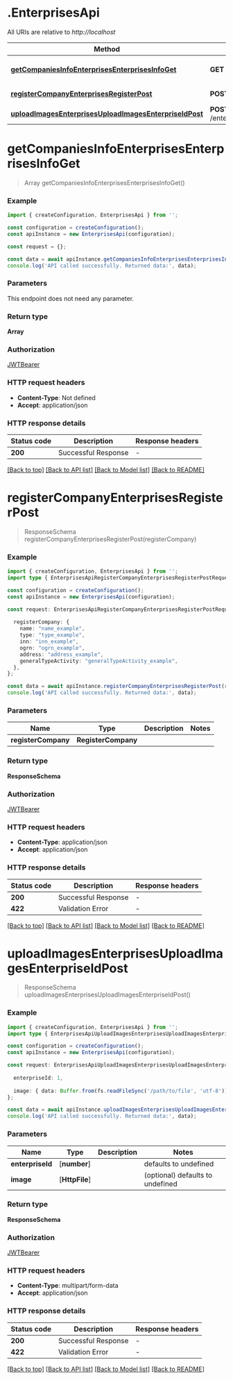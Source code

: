 # .EnterprisesApi

All URIs are relative to *http://localhost*

Method | HTTP request | Description
------------- | ------------- | -------------
[**getCompaniesInfoEnterprisesEnterprisesInfoGet**](EnterprisesApi.md#getCompaniesInfoEnterprisesEnterprisesInfoGet) | **GET** /enterprises/enterprises-info | Get Companies Info
[**registerCompanyEnterprisesRegisterPost**](EnterprisesApi.md#registerCompanyEnterprisesRegisterPost) | **POST** /enterprises/register | Register Company
[**uploadImagesEnterprisesUploadImagesEnterpriseIdPost**](EnterprisesApi.md#uploadImagesEnterprisesUploadImagesEnterpriseIdPost) | **POST** /enterprises/upload_images/{enterprise_id} | Upload Images


# **getCompaniesInfoEnterprisesEnterprisesInfoGet**
> Array<EnterpriseInfo> getCompaniesInfoEnterprisesEnterprisesInfoGet()


### Example


```typescript
import { createConfiguration, EnterprisesApi } from '';

const configuration = createConfiguration();
const apiInstance = new EnterprisesApi(configuration);

const request = {};

const data = await apiInstance.getCompaniesInfoEnterprisesEnterprisesInfoGet(request);
console.log('API called successfully. Returned data:', data);
```


### Parameters
This endpoint does not need any parameter.


### Return type

**Array<EnterpriseInfo>**

### Authorization

[JWTBearer](README.md#JWTBearer)

### HTTP request headers

 - **Content-Type**: Not defined
 - **Accept**: application/json


### HTTP response details
| Status code | Description | Response headers |
|-------------|-------------|------------------|
**200** | Successful Response |  -  |

[[Back to top]](#) [[Back to API list]](README.md#documentation-for-api-endpoints) [[Back to Model list]](README.md#documentation-for-models) [[Back to README]](README.md)

# **registerCompanyEnterprisesRegisterPost**
> ResponseSchema registerCompanyEnterprisesRegisterPost(registerCompany)


### Example


```typescript
import { createConfiguration, EnterprisesApi } from '';
import type { EnterprisesApiRegisterCompanyEnterprisesRegisterPostRequest } from '';

const configuration = createConfiguration();
const apiInstance = new EnterprisesApi(configuration);

const request: EnterprisesApiRegisterCompanyEnterprisesRegisterPostRequest = {
  
  registerCompany: {
    name: "name_example",
    type: "type_example",
    inn: "inn_example",
    ogrn: "ogrn_example",
    address: "address_example",
    generalTypeActivity: "generalTypeActivity_example",
  },
};

const data = await apiInstance.registerCompanyEnterprisesRegisterPost(request);
console.log('API called successfully. Returned data:', data);
```


### Parameters

Name | Type | Description  | Notes
------------- | ------------- | ------------- | -------------
 **registerCompany** | **RegisterCompany**|  |


### Return type

**ResponseSchema**

### Authorization

[JWTBearer](README.md#JWTBearer)

### HTTP request headers

 - **Content-Type**: application/json
 - **Accept**: application/json


### HTTP response details
| Status code | Description | Response headers |
|-------------|-------------|------------------|
**200** | Successful Response |  -  |
**422** | Validation Error |  -  |

[[Back to top]](#) [[Back to API list]](README.md#documentation-for-api-endpoints) [[Back to Model list]](README.md#documentation-for-models) [[Back to README]](README.md)

# **uploadImagesEnterprisesUploadImagesEnterpriseIdPost**
> ResponseSchema uploadImagesEnterprisesUploadImagesEnterpriseIdPost()


### Example


```typescript
import { createConfiguration, EnterprisesApi } from '';
import type { EnterprisesApiUploadImagesEnterprisesUploadImagesEnterpriseIdPostRequest } from '';

const configuration = createConfiguration();
const apiInstance = new EnterprisesApi(configuration);

const request: EnterprisesApiUploadImagesEnterprisesUploadImagesEnterpriseIdPostRequest = {
  
  enterpriseId: 1,
  
  image: { data: Buffer.from(fs.readFileSync('/path/to/file', 'utf-8')), name: '/path/to/file' },
};

const data = await apiInstance.uploadImagesEnterprisesUploadImagesEnterpriseIdPost(request);
console.log('API called successfully. Returned data:', data);
```


### Parameters

Name | Type | Description  | Notes
------------- | ------------- | ------------- | -------------
 **enterpriseId** | [**number**] |  | defaults to undefined
 **image** | [**HttpFile**] |  | (optional) defaults to undefined


### Return type

**ResponseSchema**

### Authorization

[JWTBearer](README.md#JWTBearer)

### HTTP request headers

 - **Content-Type**: multipart/form-data
 - **Accept**: application/json


### HTTP response details
| Status code | Description | Response headers |
|-------------|-------------|------------------|
**200** | Successful Response |  -  |
**422** | Validation Error |  -  |

[[Back to top]](#) [[Back to API list]](README.md#documentation-for-api-endpoints) [[Back to Model list]](README.md#documentation-for-models) [[Back to README]](README.md)



